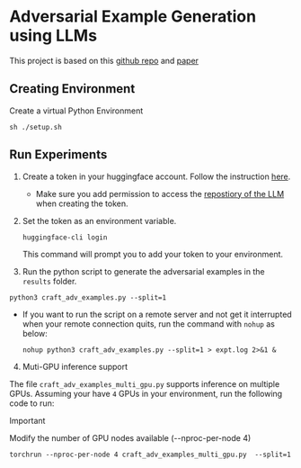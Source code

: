 
# Adversarial Example Generation using LLMs
This project is based on this [github repo](https://github.com/LukasStruppek/Adversarial_LLMs/tree/mai) and [paper](https://arxiv.org/pdf/2402.09132)

## Creating Environment
Create a virtual Python Environment
```shell
sh ./setup.sh
```

## Run Experiments
1. Create a token in your huggingface account. Follow the instruction [here](https://huggingface.co/docs/hub/en/security-tokens).
    * Make sure you add permission to access the [repostiory of the LLM](https://huggingface.co/mistralai/Mistral-7B-Instruct-v0.2) when creating the token.
2. Set the token as an environment variable.

    ```shell
    huggingface-cli login
    ```
    This command will prompt you to add your token to your environment.

3. Run the python script to generate the adversarial examples in the `results` folder.

```shell
python3 craft_adv_examples.py --split=1
```

 * If you want to run the script on a remote server and not get it interrupted when your remote connection quits, run the command with `nohup` as below:

    ```shell
    nohup python3 craft_adv_examples.py --split=1 > expt.log 2>&1 &
    ``` 

4. Muti-GPU inference support

The file `craft_adv_examples_multi_gpu.py` supports inference on multiple GPUs. Assuming your have `4` GPUs in your environment, run the following code to run:
> [!IMPORTANT]  
> Modify the number of GPU nodes available (--nproc-per-node 4)

```
torchrun --nproc-per-node 4 craft_adv_examples_multi_gpu.py  --split=1
```